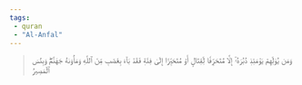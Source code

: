 ```yaml
---
tags: 
 - quran 
 - "Al-Anfal"
---
```


> وَمَن يُوَلِّهِمۡ يَوۡمَئِذٖ دُبُرَهُۥٓ إِلَّا مُتَحَرِّفٗا لِّقِتَالٍ أَوۡ مُتَحَيِّزًا إِلَىٰ فِئَةٖ فَقَدۡ بَآءَ بِغَضَبٖ مِّنَ ٱللَّهِ وَمَأۡوَىٰهُ جَهَنَّمُۖ وَبِئۡسَ ٱلۡمَصِيرُ
